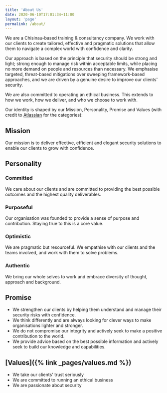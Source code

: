 ```yaml
---
title: 'About Us'
date: 2020-06-10T17:01:34+11:00
layout: 'page'
permalink: /about/
---
```


We are a Chisinau-based training & consultancy company. We work with our clients to create tailored, effective and pragmatic solutions that allow them to navigate a complex world with confidence and clarity.

Our approach is based on the principle that security should be strong and light; strong enough to manage risk within acceptable limits, while placing no more demand on people and resources than necessary. We emphasise targeted, threat-based mitigations over sweeping framework-based approaches, and we are driven by a genuine desire to improve our clients' security.

We are also committed to operating an ethical business. This extends to how we work, how we deliver, and who we choose to work with.

Our identity is shaped by our Mission, Personality, Promise and Values (with credit to [Atlassian](https://atlassian.design/brand) for the categories):

## Mission

Our mission is to deliver effective, efficient and elegant security solutions to enable our clients to grow with confidence.

## Personality

### Committed
We care about our clients and are committed to providing the best possible outcomes and the highest quality deliverables.

### Purposeful
Our organisation was founded to provide a sense of purpose and contribution. Staying true to this is a core value.

### Optimistic
We are pragmatic but resourceful. We empathise with our clients and the teams involved, and work with them to solve problems.

### Authentic
We bring our whole selves to work and embrace diversity of thought, approach and background.

## Promise

- We strengthen our clients by helping them understand and manage their security risks with confidence.
- We think differently and are always looking for clever ways to make organisations lighter and stronger.
- We do not compromise our integrity and actively seek to make a positive contribution to the world.
- We provide advice based on the best possible information and actively seek to build our knowledge and capabilities.

## [Values]({% link _pages/values.md %})

- We take our clients' trust seriously
- We are committed to running an ethical business
- We are passionate about security